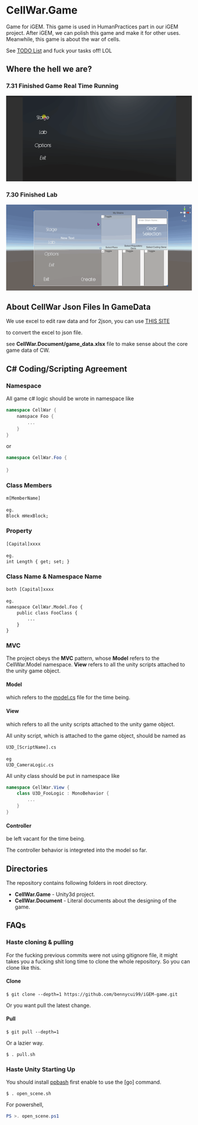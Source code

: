 # CellWar.Game
Game for iGEM.
This game is used in HumanPractices part in our iGEM project. After iGEM, we can polish this game and make it for other uses. Meanwhile, this game is about the war of cells.

See [TODO List](<https://github.com/bennycui99/Cellwar.Game/blob/master/TODO.md>) and fuck your tasks off! LOL

## Where the hell we are?
### 7.31 Finished Game Real Time Running

![avatar](Progress/7.31-2.gif)



### 7.30 Finished Lab

![avatar](Progress/7.30.gif)

## About CellWar Json Files In GameData

We use excel to edit raw data and for 2json, you can use [THIS SITE](<http://www.bejson.com/json/col2json/>)

to convert the excel to json file.

see **CellWar.Document/game_data.xlsx** file to make sense about the core game data of CW.

## C# Coding/Scripting Agreement

### Namespace

All game c# logic should be wrote in namespace like

```c#
namespace CellWar {
    namspace Foo {
        ...
    }
}
```

or

```c#
namespace CellWar.Foo {
    
}
```



### Class Members

```
m[MemberName]

eg.
Block mHexBlock;
```

### Property

```
[Capital]xxxx

eg.
int Length { get; set; }
```

### Class Name & Namespace Name

```
both [Capital]xxxx

eg.
namespace CellWar.Model.Foo {
    public class FooClass {
        ...
    }
}
```



### MVC

The project obeys the **MVC** pattern, whose **Model** refers to the CellWar.Model namespace. **View** refers to all the unity scripts attached to the unity game object.

#### Model

which refers to the [model.cs](<https://github.com/bennycui99/Cellwar.Game/blob/master/CellWar.Game/Assets/Scripts/Model.cs>) file for the time being.

#### View

which refers to all the unity scripts attached to the unity game object.

All unity script, which is attached to the game object, should be named as

```
U3D_[ScriptName].cs

eg
U3D_CameraLogic.cs
```

All unity class should be put in namespace like

```c#
namespace CellWar.View {
    class U3D_FooLogic : MonoBehavior {
        ...
    }
}
```



#### Controller

be left vacant for the time being.

The controller behavior is integreted into the model so far.



## Directories

The repository contains following folders in root directory.

* **CellWar.Game** - Unity3d project.
* **CellWar.Document** - Literal documents about the designing of the game.



## FAQs

### Haste cloning & pulling

For the fucking previous commits were not using gitignore file, it might takes you a fucking shit long time to clone the whole repository. So you can clone like this.

#### Clone

~~~shell
$ git clone --depth=1 https://github.com/bennycui99/iGEM-game.git
~~~

Or you want pull the latest change.

#### Pull

```shell
$ git pull --depth=1
```

Or a lazier way.

```shell
$ . pull.sh
```



### Haste Unity Starting Up

You should install [ppbash](<http://github.com/cyf-gh/ppbash>) first enable to use the [go] command.

```shell
$ . open_scene.sh
```

For powershell,

```powershell
PS >. open_scene.ps1
```

